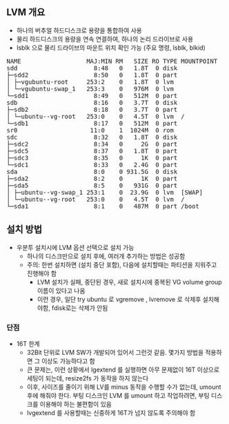 ## LVM 개요
- 하나의 버추얼 하드디스크로 용량을 통합하여 사용
- 물리 하드디스크의 용량을 연속 연결하여, 하나의 논리 드라이브로 사용
- lsblk 으로 물리 드라이브의 마운트 위치 확인 가능 (주요 명령, lsblk, blkid)
<pre>
NAME                  MAJ:MIN RM   SIZE RO TYPE MOUNTPOINT
sdd                     8:48   0   1.8T  0 disk 
├─sdd2                  8:50   0   1.8T  0 part 
│ ├─vgubuntu-root     253:2    0   1.8T  0 lvm  
│ └─vgubuntu-swap_1   253:3    0   976M  0 lvm  
└─sdd1                  8:49   0   512M  0 part 
sdb                     8:16   0   3.7T  0 disk 
├─sdb2                  8:18   0   3.7T  0 part 
│ └─ubuntu--vg-root   253:0    0   4.5T  0 lvm  /
└─sdb1                  8:17   0   512M  0 part 
sr0                    11:0    1  1024M  0 rom  
sdc                     8:32   0   1.8T  0 disk 
├─sdc2                  8:34   0     2G  0 part 
├─sdc5                  8:37   0   1.8T  0 part 
├─sdc3                  8:35   0     1K  0 part 
└─sdc1                  8:33   0   2.4G  0 part 
sda                     8:0    0 931.5G  0 disk 
├─sda2                  8:2    0     1K  0 part 
├─sda5                  8:5    0   931G  0 part 
│ ├─ubuntu--vg-swap_1 253:1    0  23.9G  0 lvm  [SWAP]
│ └─ubuntu--vg-root   253:0    0   4.5T  0 lvm  /
└─sda1                  8:1    0   487M  0 part /boot
</pre>

## 설치 방법
- 우분투 설치시에 LVM 옵션 선택으로 설치 가능
  - 하나의 디스크만으로 설치 후에, 여러개 추가하는 방법은 성공함
  - 주의: 한번 설치하면 (설치 중단 포함), 다음에 설치할때는 파티션을 지워주고 진행해야 함
    - LVM 설치가 실패, 중단된 경우, 새로 설치시에 중복된 VG volume group 이름이 있다고 나옴 
    - 이런 경우, 일단 try ubuntu 로 vgremove , lvremove 로 삭제후 설치해야함, fdisk로는 삭제가 안됨
    
### 단점
- 16T 한계
  - 32Bit 단위로 LVM SW가 개발되어 있어서 그런것 같음. 몇가지 방법을 적용하면 그 이상도 가능하다고 함
  - 큰 문제는, 이런 상황에서 lgextend 를 실행하면 아무 문제없이 16T 이상으로 세팅이 되는데, resize2fs 가 동작을 하지 않는다
  - 이후, 사이즈를 줄이기 위해 LV를 minus 동작을 수행할 수가 없는데, umount 후에 해줘야 한다. 부팅 디스크인 LVM 를 umount 하고 작업하려면, 부팅 디스크를 이용해야 하는 불편함이 있음
  - lvgextend 를 사용할때는 신중하게 16T가 넘지 않도록 주의해야 함
